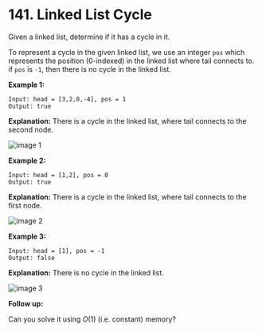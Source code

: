 # 141. Linked List Cycle

Given a linked list, determine if it has a cycle in it.

To represent a cycle in the given linked list, we use an integer `pos` which represents the position (0-indexed) in the linked list where tail connects to. if `pos` is `-1`, then there is no cycle in the linked list.

**Example 1:**

```()
Input: head = [3,2,0,-4], pos = 1
Output: true
```

**Explanation:** There is a cycle in the linked list, where tail connects to the second node.

![image 1](images/image1.png)

**Example 2:**

```()
Input: head = [1,2], pos = 0
Output: true
```

**Explanation:** There is a cycle in the linked list, where tail connects to the first node.

![image 2](images/image2.png)

**Example 3:**

```()
Input: head = [1], pos = -1
Output: false
```

**Explanation:** There is no cycle in the linked list.

![image 3](images/image3.png)

**Follow up:**

Can you solve it using $O(1)$ (i.e. constant) memory?
